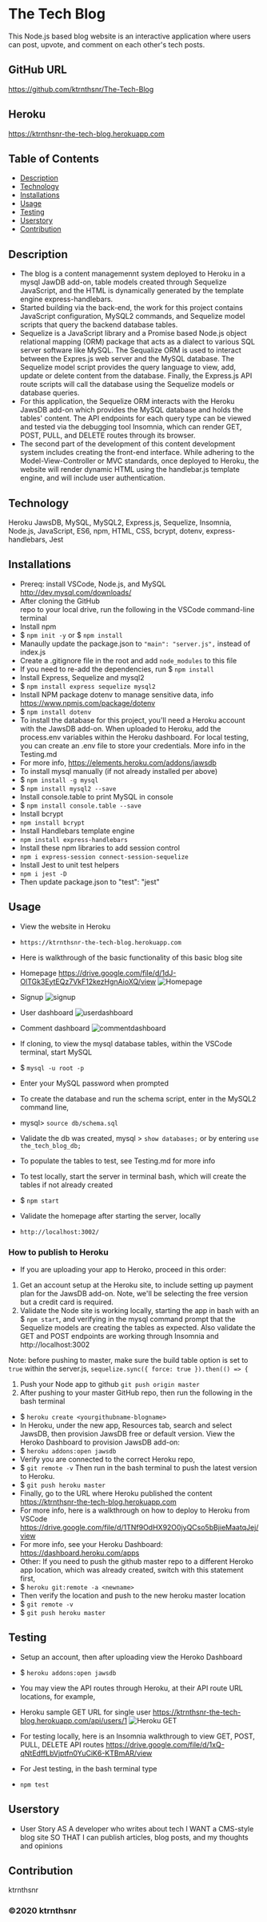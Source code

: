 ﻿# The Tech Blog
This Node.js based blog website is an interactive application where users can post, upvote, and comment on each other's tech posts. 

## GitHub URL
https://github.com/ktrnthsnr/The-Tech-Blog

## Heroku
https://ktrnthsnr-the-tech-blog.herokuapp.com

## Table of Contents
* [Description](#description)
* [Technology](#technology)
* [Installations](#installations)
* [Usage](#usage)
* [Testing](#testing)
* [Userstory](#Userstory)
* [Contribution](#contribution)

## Description
- The blog is a content managemennt system deployed to Heroku in a mysql JawDB add-on, table models created through Sequelize JavaScript, and the HTML is dynamically generated by the template engine express-handlebars.
- Started building via the back-end, the work for this project contains JavaScript configuration, MySQL2 commands, and Sequelize model scripts that query the backend database tables.
- Sequelize is a JavaScript library and a Promise based Node.js object relational mapping (ORM) package that acts as a dialect to various SQL server software like MySQL. The Sequalize ORM is used to interact between the Expres.js web server and the MySQL database. The Sequelize model script provides the query language to view, add, update or delete content from the database. Finally, the Express.js API route scripts will call the database using the Sequelize models or database queries. 
- For this application, the Sequelize ORM interacts with the Heroku JawsDB add-on which provides the MySQL database and holds the tables' content. The API endpoints for each query type can be viewed and tested via the debugging tool Insomnia, which can render GET, POST, PULL, and DELETE routes through its browser.
- The second part of the development of this content development system includes creating the front-end interface. While adhering to the Model-View-Controller or MVC standards, once deployed to Heroku, the website will render dynamic HTML using the handlebar.js template engine, and will include user authentication.

## Technology
Heroku JawsDB, MySQL, MySQL2, Express.js, Sequelize, Insomnia, Node.js, JavaScript, ES6, npm, HTML, CSS, bcrypt, dotenv, express-handlebars, Jest

## Installations
- Prereq: install VSCode, Node.js, and MySQL http://dev.mysql.com/downloads/
- After cloning the GitHub repo to your local drive, run the following in the VSCode command-line terminal
- Install npm
- $ `npm init -y` or $ `npm install`
- Manaully update the package.json to  `"main": "server.js",` instead of index.js
- Create a .gitignore file in the root and add `node_modules` to this file
- If you need to re-add the dependencies, run $ `npm install`
- Install Express, Sequelize and mysql2
- $ `npm install express sequelize mysql2`
- Install NPM package dotenv to manage sensitive data, info https://www.npmjs.com/package/dotenv
- $ `npm install dotenv`
- To install the database for this project, you'll need a Heroku account with the JawsDB add-on. When uploaded to Heroku, add the process.env variables within the Heroku dashboard. For local testing, you can create an .env file to store your credentials. More info in the Testing.md
- For more info, https://elements.heroku.com/addons/jawsdb
- To install mysql manually (if not already installed per above)
- $ `npm install -g mysql`
- $ `npm install mysql2 --save`
- Install console.table to print MySQL in console
- $ `npm install console.table --save`
- Install bcrypt 
- `npm install bcrypt`
- Install Handlebars template engine
- `npm install express-handlebars`
- Install these npm libraries to add session control
- `npm i express-session connect-session-sequelize`
- Install Jest to unit test helpers
- `npm i jest -D`
 - Then update package.json to "test": "jest" 

## Usage
- View the website in Heroku
- `https://ktrnthsnr-the-tech-blog.herokuapp.com` 
- Here is walkthrough of the basic functionality of this basic blog site
- Homepage
https://drive.google.com/file/d/1dJ-OlTGk3EytEQz7VkF12kezHgnAioXQ/view
![Homepage](./img/Homepage.jpg "Heroku homepage")
- Signup
![signup](./img/signup.jpg "Heroku signup")
- User dashboard
![userdashboard](./img/userdashboard.jpg "Heroku dashboard")
- Comment dashboard
![commentdashboard](./img/userdashboard.jpg "Comment dashboard")

- If cloning, to view the mysql database tables, within the VSCode terminal, start MySQL
-   $ `mysql -u root -p`
- Enter your MySQL password when prompted
- To create the database and run the schema script, enter in the MySQL2 command line,
- mysql> `source db/schema.sql`
- Validate the db was created, mysql > `show databases;` or by entering `use the_tech_blog_db;`
- To populate the tables to test, see Testing.md for more info
- To test locally, start the server in terminal bash, which will create the tables if not already created
- $ `npm start`
- Validate the homepage after starting the server, locally 
- `http://localhost:3002/`

### How to publish to Heroku
- If you are uploading your app to Heroko, proceed in this order:
1. Get an account setup at the Heroku site, to include setting up payment plan for the JawsDB add-on. Note, we'll be selecting the free version but a credit card is required.
2. Validate the Node site is working locally, starting the app in bash with an 
$ `npm start`, and verifying in the mysql command prompt that the Sequelize models are creating the tables as expected. Also validate the GET and POST endpoints are working through Insomnia and http://localhost:3002 

Note: before pushing to master, make sure the build table option is set to `true` within the server.js,
            `sequelize.sync({ force: true }).then(() => { `

1. Push your Node app to github `git push origin master`
2. After pushing to your master GitHub repo, then run the following in the bash terminal
- $ `heroku create <yourgithubname-blogname>`
- In Heroku, under the new app, Resources tab, search and select JawsDB, then provision JawsDB free or default version. View the Heroko Dashboard to provision JawsDB add-on:
- $ `heroku addons:open jawsdb`
- Verify you are connected to the correct Heroku repo,
- $ `git remote -v`
Then run in the bash terminal to push the latest version to Heroku.
- $ `git push heroku master`
- Finally, go to the URL where Heroku published the content
https://ktrnthsnr-the-tech-blog.herokuapp.com
- For more info, here is a walkthrough on how to deploy to Heroku from VSCode 
https://drive.google.com/file/d/1TNf9OdHX92O0jyQCso5bBjieMaatqJej/view
- For more info, see your Heroku Dashboard: 
https://dashboard.heroku.com/apps
- Other: If you need to push the github master repo to a different Heroko app location, which was already created, switch with this statement first,  
- $ `heroku git:remote -a <newname>`
- Then verify the location and push to the new heroku master location
- $ `git remote -v`
- $ `git push heroku master`

## Testing
- Setup an account, then after uploading view the Heroko Dashboard
- $ `heroku addons:open jawsdb`
- You may view the API routes through Heroku, at their API route URL locations, for example,
- Heroku sample GET URL for single user 
https://ktrnthsnr-the-tech-blog.herokuapp.com/api/users/1
![Heroku GET](./img/getUser1.jpg "Heroku GET sample")

- For testing locally, here is an Insomnia walkthrough to view GET, POST, PULL, DELETE API routes
https://drive.google.com/file/d/1xQ-qNtEdffLbVjptfn0YuCiK6-KTBmAR/view
- For Jest testing, in the bash terminal type
- `npm test`

## Userstory

* User Story
AS A developer who writes about tech
I WANT a CMS-style blog site
SO THAT I can publish articles, blog posts, and my thoughts and opinions

## Contribution
ktrnthsnr

### ©️2020 ktrnthsnr
